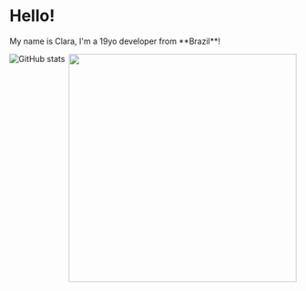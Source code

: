 # Hello!
<p align="left">My name is Clara, I'm a 19yo developer from **Brazil**!</p>


<img align="right" src="https://i.pinimg.com/originals/1e/40/d7/1e40d7c4126abe75c8818dfeed212e84.gif" width=400rem height=400rem></img>
![GitHub stats](https://github-readme-stats-git-masterrstaa-rickstaa.vercel.app/api?username=claracoliveiras&hide_title=true&show_icons=true&include_all_commits=false&count_private=true&line_height=25&hide=issues&bg_color=000&title_color=FF00F6&text_color=FFF&border_radius=3&border_color=36123c&icon_color=FF00F6&theme=jolly)
<!--
**claracoliveiras/claracoliveiras** is a ✨ _special_ ✨ repository because its `README.md` (this file) appears on your GitHub profile.


Here are some ideas to get you started:

- 🔭 I’m currently working on ...
- 🌱 I’m currently learning ...
- 👯 I’m looking to collaborate on ...
- 🤔 I’m looking for help with ...
- 💬 Ask me about ...
- 📫 How to reach me: ...
- 😄 Pronouns: ...
- ⚡ Fun fact: ...
-->
